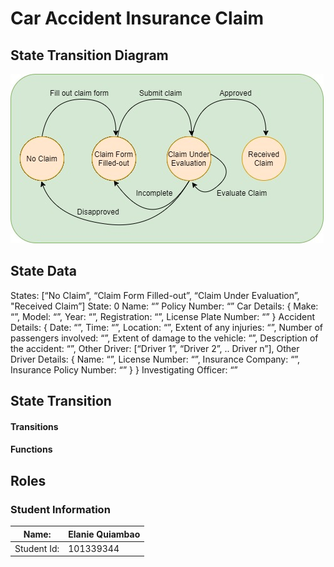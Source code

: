 # Car Accident Insurance Claim #

## State Transition Diagram ##
 ![state diagram](https://github.com/elaquiambao/GBC-dApp1-CarAccidentInsuranceClaim/blob/main/images/car-insurance-claim.jpg)

## State Data ##
States: [“No Claim”, “Claim Form Filled-out”, “Claim Under Evaluation”, "Received Claim”]
State: 0
Name: “”
Policy Number: “”
Car Details: {
	Make: “”,
	Model: “”,
	Year: “”,
	Registration: “”,
 License Plate Number: “” 
	}
Accident Details: {
	Date: “”,
	Time: “”,
	Location: “”,
	Extent of any injuries: “”,
	Number of passengers involved: “”,
	Extent of damage to the vehicle: “”,
	Description of the accident: “”,
 Other Driver: [“Driver 1”, “Driver 2”, .. Driver n”],
 Other Driver Details: {
   Name: “”,
   License Number: “”,
   Insurance Company: “”,
   Insurance Policy Number: “” 
  }
 }
 Investigating Officer: “”


## State Transition ##
#### Transitions ####

#### Functions ####

## Roles

### Student Information

Name:       | Elanie Quiambao 
------------|------------
Student Id: | 101339344

